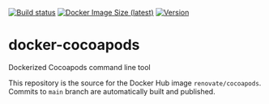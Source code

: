 [![Build status](https://github.com/renovatebot/docker-cocoapods/workflows/build/badge.svg)](https://github.com/renovatebot/docker-cocoapods/actions?query=workflow%3Abuild)
[![Docker Image Size (latest)](https://img.shields.io/docker/image-size/renovate/cocoapods/latest)](https://hub.docker.com/r/renovate/cocoapods)
[![Version](https://img.shields.io/docker/v/renovate/cocoapods?sort=semver)](https://hub.docker.com/r/renovate/cocoapods)

# docker-cocoapods


Dockerized Cocoapods command line tool

This repository is the source for the Docker Hub image `renovate/cocoapods`. Commits to `main` branch are automatically built and published.
